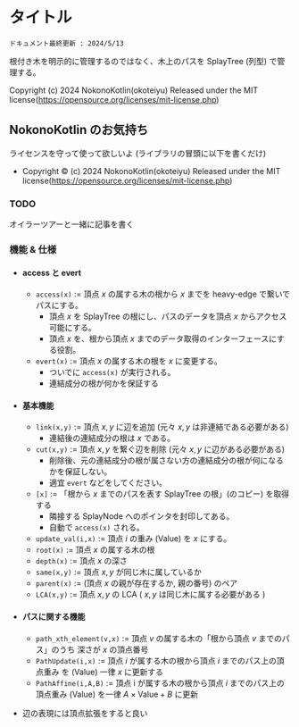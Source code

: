 # タイトル
`ドキュメント最終更新 : 2024/5/13`

根付き木を明示的に管理するのではなく、木上のパスを SplayTree (列型) で管理する。  

Copyright (c) 2024 NokonoKotlin(okoteiyu) Released under the MIT license(https://opensource.org/licenses/mit-license.php)


## NokonoKotlin のお気持ち
ライセンスを守って使って欲しいよ (ライブラリの冒頭に以下を書くだけ)
- Copyright ©️ (c) 2024 NokonoKotlin(okoteiyu) Released under the MIT license(https://opensource.org/licenses/mit-license.php)



### TODO 

オイラーツアーと一緒に記事を書く



### 機能 & 仕様
- #### access と evert 
    - `access(x)` := 頂点 $x$ の属する木の根から $x$ までを heavy-edge で繋いでパスにする。
        - 頂点 $x$ を SplayTree の根にし、パスのデータを頂点 $x$ からアクセス可能にする。
        - 頂点 $x$ を、根から頂点 $x$ までのデータ取得のインターフェースにする役割。
    - `evert(x)` := 頂点 $x$ の属する木の根を $x$ に変更する。
        - ついでに `access(x)` が実行される。
        - 連結成分の根が何かを保証する
- #### 基本機能
    - `link(x,y)` := 頂点 $x,y$ に辺を追加 (元々 $x,y$ は非連結である必要がある)
        - 連結後の連結成分の根は $x$ である。
    - `cut(x,y)` := 頂点 $x,y$ を繋ぐ辺を削除 (元々 $x,y$ に辺がある必要がある)
        - 削除後、元の連結成分の根が属さない方の連結成分の根が何になるかを保証しない。
        - 適宜 `evert` などをしてください。
    - `[x]` := 「根から $x$ までのパスを表す SplayTree の根」(のコピー) を取得する
        - 隣接する SplayNode へのポインタを封印してある。
        - 自動で `access(x)` される。
    - `update_val(i,x)` := 頂点 $i$ の重み (Value) を $x$ にする。
    - `root(x)` := 頂点 $x$ の属する木の根
    - `depth(x)` := 頂点 $x$ の深さ
    - `same(x,y)` := 頂点 $x,y$ が同じ木に属しているか
    - `parent(x)` := (頂点 $x$ の親が存在するか, 親の番号) のペア
    - `LCA(x,y)` := 頂点 $x,y$ の LCA ( $x,y$ は同じ木に属する必要がある )
- #### パスに関する機能
    - `path_xth_element(v,x)` := 頂点 $v$ の属する木の「根から頂点 $v$ までのパス」のうち 深さが $x$ の頂点番号
    - `PathUpdate(i,x)` := 頂点 $i$ が属する木の根から頂点 $i$ までのパス上の頂点重み
を (Value) 一律 $x$ に更新する
    - `PathAffine(i,A,B)` := 頂点 i が属する木の根から頂点 $i$ までのパス上の頂点重み
 (Value) を一律 $A\times\mathrm{Value} + B$ に更新



- 辺の表現には頂点拡張をすると良い